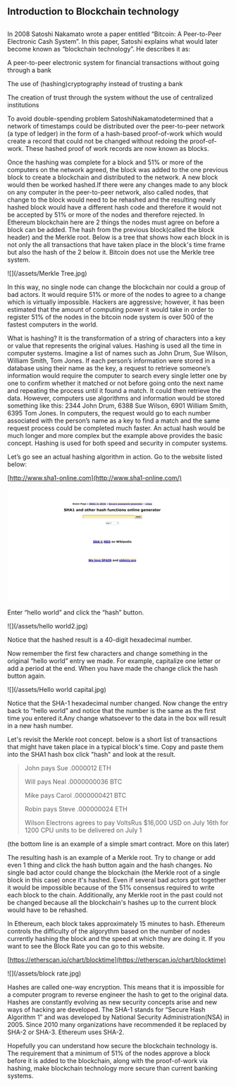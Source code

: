 ## Introduction to Blockchain technology

## 

In 2008 Satoshi Nakamato wrote a paper entitled “Bitcoin: A Peer-to-Peer Electronic Cash System”. In this paper, Satoshi explains what would later become known as “blockchain technology”. He describes it as:

A peer-to-peer electronic system for financial transactions without going through a bank

The use of \(hashing\)cryptography instead of trusting a bank

The creation of trust through the system without the use of centralized institutions

To avoid double-spending problem SatoshiNakamatodetermined that a network of timestamps could be distributed over the peer-to-peer network \(a type of ledger\) in the form of a hash-based proof-of-work which would create a record that could not be changed without redoing the proof-of-work. These hashed proof of work records are now known as blocks.

Once the hashing was complete for a block and 51% or more of the computers on the network agreed, the block was added to the one previous block to create a blockchain and distributed to the network. A new block would then be worked hashed.If there were any changes made to any block on any computer in the peer-to-peer network, also called nodes, that change to the block would need to be rehashed and the resulting newly hashed block would have a different hash code and therefore it would not be accepted by 51% or more of the nodes and therefore rejected.  In Ethereum blockchain here are 2 things the nodes must agree on before a block can be added. The hash from the previous block\(called the block header\)  and the Merkle root.  Below is a tree that shows how each block in is not only the all transactions that have taken place in the block's time frame but also the hash of the 2 below it. Bitcoin does not use the Merkle tree system.

![](/assets/Merkle Tree.jpg)

In this way, no single node can change the blockchain nor could a group of bad actors. It would require 51% or more of the nodes to agree to a change which is virtually impossible. Hackers are aggressive; however, it has been estimated that the amount of computing power it would take in order to register 51% of the nodes in the bitcoin node system is over 500 of the fastest computers in the world.

What is hashing? It is the transformation of a string of characters into a key or value that represents the original values. Hashing is used all the time in computer systems. Imagine a list of names such as John Drum, Sue Wilson, William Smith, Tom Jones. If each person’s information were stored in a database using their name as the key, a request to retrieve someone’s information would require the computer to search every single letter one by one to confirm whether it matched or not before going onto the next name and repeating the process until it found a match. It could then retrieve the data. However, computers use algorithms and information would be stored something like this: 2344 John Drum, 6388 Sue Wilson, 6901 William Smith, 6395 Tom Jones. In computers, the request would go to each number associated with the person’s name as a key to find a match and the same request process could be completed much faster. An actual hash would be much longer and more complex but the example above provides the basic concept. Hashing is used for both speed and security in computer systems.

Let’s go see an actual hashing algorithm in action. Go to the website listed below:

[http://www.sha1-online.com](http://www.sha1-online.com/)

![](/assets/SHA-1.jpg)

Enter “hello world” and click the “hash” button.

![](/assets/hello world2.jpg)

Notice that the hashed result is a 40-digit hexadecimal number.

Now remember the first few characters and change something in the original “hello world” entry we made. For example, capitalize one letter or add a period at the end. When you have made the change click the hash button again.

![](/assets/Hello world capital.jpg)

Notice that the SHA-1 hexadecimal number changed. Now change the entry back to “hello world” and notice that the number is the same as the first time you entered it.Any change whatsoever to the data in the box will result in a new hash number.

Let's revisit the Merkle root concept. below is a short list of transactions that might have taken place in a typical block's time. Copy and paste them into the SHA1 hash box click "hash" and look at the result.

> John pays Sue .0000012 ETH
>
> Will pays Neal .0000000036 BTC
>
> Mike pays Carol .0000000421 BTC
>
> Robin pays Steve .000000024 ETH
>
> Wilson Electrons agrees to pay VoltsRus $16,000 USD on July 16th for 1200 CPU units to be delivered on July 1

\(the bottom line is an example of a simple smart contract. More on this later\)

The resulting hash is an example of a Merkle root. Try to change or add even 1 thing and click the hash button again and the hash changes. No single bad actor could change the blockchain \(the Merkle root of a single block in this case\) once it's hashed. Even if several bad actors got together it would be impossible because of the 51% consensus required to write each block to the chain. Additionally, any Merkle root in the past could not be changed because all the blockchain's hashes up to the current block would have to be rehashed.

In Ethereum, each block takes approximately 15 minutes to hash. Ethereum controls the difficulty of the algorythm based on the number of nodes currently hashing the block and the speed at which they are doing it. If you want to see the Block Rate you can go to this website.

[https://etherscan.io/chart/blocktime](https://etherscan.io/chart/blocktime)

![](/assets/block rate.jpg)

Hashes are called one-way encryption. This means that it is impossible for a computer program to reverse engineer the hash to get to the original data. Hashes are constantly evolving as new security concepts arise and new ways of hacking are developed. The SHA-1 stands for “Secure Hash Algorithm 1” and was developed by National Security Administration\(NSA\) in 2005. Since 2010 many organizations have recommended it be replaced by SHA-2 or SHA-3. Ethereum uses SHA-2.

Hopefully you can understand how secure the blockchain technology is. The requirement that a minimum of 51% of the nodes approve a block before it is added to the blockchain, along with the proof-of-work via hashing, make blockchain technology more secure than current banking systems.

